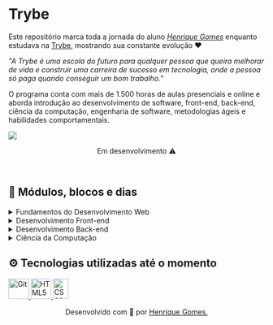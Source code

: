 <h1>Trybe</h1>

Este repositório marca toda a jornada do aluno _[Henrique Gomes](https://www.linkedin.com/in/henriquegomesdev/)_ enquanto estudava na [Trybe](https://www.betrybe.com/), mostrando sua constante evolução :heart:

_"A Trybe é uma escola do futuro para qualquer pessoa que queira melhorar de vida e construir uma carreira de sucesso em tecnologia, onde a pessoa só paga quando conseguir um bom trabalho."_

O programa conta com mais de 1.500 horas de aulas presenciais e online e aborda introdução ao desenvolvimento de software, front-end, back-end, ciência da computação, engenharia de software, metodologias ágeis e habilidades comportamentais.

![](https://media-exp1.licdn.com/dms/image/C4D12AQE5_ZEm1vGgkg/article-cover_image-shrink_720_1280/0/1568563053280?e=1631145600&v=beta&t=TIBfgjq8av9w5xegL_2vFuBE7qLD4msfJ9chQ2uU4lM)
<br/>
  <p align="center"> Em desenvolvimento ⚠️  </p>
<br/>

## 📝 Módulos, blocos e dias

<details>
  <summary>Fundamentos do Desenvolvimento Web</summary>

- [x] Bloco 01: Unix & Bash
    * [x] Fundamentos do Desenvolvimento Web
    * [x] Introdução - Unix & Shell
    * [x] Unix & Bash - Parte 1
    * [x] Unix & Bash - Parte 2
- [ ] Bloco 02: Git, GitHub e Internet
    * [x] Git & GitHub - O que é e para que serve
    * [ ] Git & GitHub - Entendendo os comandos
    * [ ] Internet - Entendendo como ela funciona
- [ ] Bloco 03: Introdução à HTML e CSS
    * [ ] Introdução - HTML & CSS
    * [ ] HTML & CSS - Estruturas de página
    * [ ] HTML & CSS - Primeiros passos em CSS
    * [ ] HTML & CSS - Seletores e posicionamento
    * [ ] HTML Semântico
    * [ ] Projeto - Lessons Learned
- [ ] Bloco 04: Introdução à JavaScript e Lógica de Programação
    * [ ] Introdução - JavaScript e Primeiros passos
    * [ ] JavaScript - Array e loop For
    * [ ] JavaScript - Lógica de Programação e Algoritmos
    * [ ] JavaScript - Objetos e funções
    * [ ]  Projeto - Playground Functions
- [ ] Bloco 05: JavaScript: DOM, Eventos e Web Storage
    * [ ] JavaScript - DOM e seletores
    * [ ] JavaScript - Trabalhando com elementos
    * [ ] JavaScript - Eventos
    * [ ] JavaScript - Web Storage
    * [ ] Fundamentos - JavaScript - Projetos
    * [ ] Projeto - Arte com Pixels
    * [ ] Projeto - Lista de tarefas
    * [ ] (Bônus) Projeto - Meme Generator
    * [ ] (Bônus) Projeto - Adivinhe a Cor
    * [ ] (Bônus) Projeto - Carta Misteriosa
- [ ] Bloco 06: HTML e CSS: Forms, Flexbox e Responsivo
    * [ ] HTML & CSS - Forms
    * [ ] Bibliotecas JavaScript e Frameworks CSS
    * [ ] Introdução - CSS Flexbox
    * [ ] CSS Flexbox - Parte 1
    * [ ] CSS Flexbox - Parte 2
    * [ ] CSS Responsivo - Mobile First
    * [ ] Projeto - Trybewarts
- [ ] Bloco 07: Introdução à JavaScript ES6 e Testes Unitários
    * [ ] JavaScript ES6 - let, const, arrow functions e template literals
    * [ ] JavaScript ES6 - Objects
    * [ ] Testes unitários em JavaScript
    * [ ] Projeto - JavaScript Testes Unitários
- [ ] Bloco 08: Higher Order Functions do JavaScript ES6
    * [ ] JavaScript ES6 - Introdução a Higher Order Functions
    * [ ] JavaScript ES6 - Higher Order Functions - forEach, find, some, every, sort
    * [ ] JavaScript ES6 - Higher Order Functions - map e filter
    * [ ] JavaScript ES6 - Higher Order Functions - reduce
    * [ ] JavaScript ES6 - spread operator, parâmetro rest, destructuring e mais
    * [ ] Projeto - Zoo functions
- [ ] Bloco 09: JavaScript Assíncrono e Promises
    * [ ] 01: JavaScript Assíncrono e Callbacks
    * [ ] 02: JavaScript Promises
    * [ ] 03: Projeto - Carrinho de Compras
- [ ] Bloco 10: Testes automatizados com Jest
    * [ ] Primeiros passos no Jest
    * [ ] Jest - Testes Assíncronos
    * [ ] Jest - Simulando comportamentos
    * [ ] Projeto - Jest Assíncrono e Mocking
</details>

<details>
  <summary>Desenvolvimento Front-end</summary>

- [x] Por conta da possibilidade de mudar a grade, vou adicionar as aulas e blocos no inicio de cada bloco!
</details>

<details>
  <summary>Desenvolvimento Back-end</summary>
  
- [x] Por conta da possibilidade de mudar a grade, vou adicionar as aulas e blocos no inicio de cada bloco!
</details>

<details>
  <summary>Ciência da Computação</summary>

- [x] Por conta da possibilidade de mudar a grade, vou adicionar as aulas e blocos no inicio de cada bloco!
</details>

## ⚙️ Tecnologias utilizadas até o momento
<p align="left">
  <a href="https://git-scm.com/" target="_blank">
    <img src="https://www.vectorlogo.zone/logos/git-scm/git-scm-icon.svg" alt="Git" width="40" height="40"/> 
  </a>

  <a href="https://developer.mozilla.org/pt-BR/docs/Web/HTML" target="_blank">
    <img src="https://upload.wikimedia.org/wikipedia/commons/thumb/6/61/HTML5_logo_and_wordmark.svg/1200px-HTML5_logo_and_wordmark.svg.png" alt="HTML5" width="40" height="40"/> 
  </a>
  
  <a href="https://developer.mozilla.org/pt-BR/docs/Web/CSS" target="_blank">
    <img src="https://upload.wikimedia.org/wikipedia/commons/thumb/d/d5/CSS3_logo_and_wordmark.svg/1452px-CSS3_logo_and_wordmark.svg.png" alt="CSS3" width="30" height="40"/> 
  </a>

  <!-- <a href="site" target="_blank">
    <img src="img" alt="linguagem" width="40" height="40"/> 
  </a> -->
</p>

<p align="center"> Desenvolvido com 💜 por
  <a href="https://www.linkedin.com/in/henriquegomesdev"
  alt="Linkedin do desenvolvedor"
  >
  Henrique Gomes.
</a> </p>